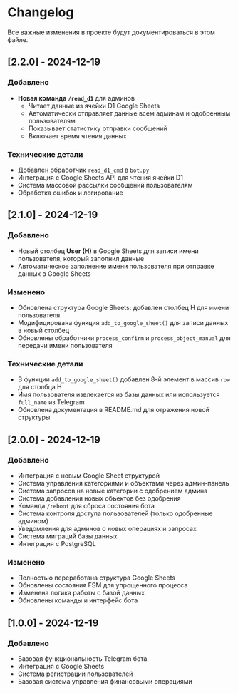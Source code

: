 # Changelog

Все важные изменения в проекте будут документироваться в этом файле.

## [2.2.0] - 2024-12-19

### Добавлено
- **Новая команда `/read_d1`** для админов
  - Читает данные из ячейки D1 Google Sheets
  - Автоматически отправляет данные всем админам и одобренным пользователям
  - Показывает статистику отправки сообщений
  - Включает время чтения данных

### Технические детали
- Добавлен обработчик `read_d1_cmd` в `bot.py`
- Интеграция с Google Sheets API для чтения ячейки D1
- Система массовой рассылки сообщений пользователям
- Обработка ошибок и логирование

## [2.1.0] - 2024-12-19

### Добавлено
- Новый столбец **User (H)** в Google Sheets для записи имени пользователя, который заполнил данные
- Автоматическое заполнение имени пользователя при отправке данных в Google Sheets

### Изменено
- Обновлена структура Google Sheets: добавлен столбец H для имени пользователя
- Модифицирована функция `add_to_google_sheet()` для записи данных в новый столбец
- Обновлены обработчики `process_confirm` и `process_object_manual` для передачи имени пользователя

### Технические детали
- В функции `add_to_google_sheet()` добавлен 8-й элемент в массив `row` для столбца H
- Имя пользователя извлекается из базы данных или используется `full_name` из Telegram
- Обновлена документация в README.md для отражения новой структуры

## [2.0.0] - 2024-12-19

### Добавлено
- Интеграция с новым Google Sheet структурой
- Система управления категориями и объектами через админ-панель
- Система запросов на новые категории с одобрением админа
- Система добавления новых объектов без одобрения
- Команда `/reboot` для сброса состояния бота
- Система контроля доступа пользователей (только одобренные админом)
- Уведомления для админов о новых операциях и запросах
- Система миграций базы данных
- Интеграция с PostgreSQL

### Изменено
- Полностью переработана структура Google Sheets
- Обновлены состояния FSM для упрощенного процесса
- Изменена логика работы с базой данных
- Обновлены команды и интерфейс бота

## [1.0.0] - 2024-12-19

### Добавлено
- Базовая функциональность Telegram бота
- Интеграция с Google Sheets
- Система регистрации пользователей
- Базовая система управления финансовыми операциями

